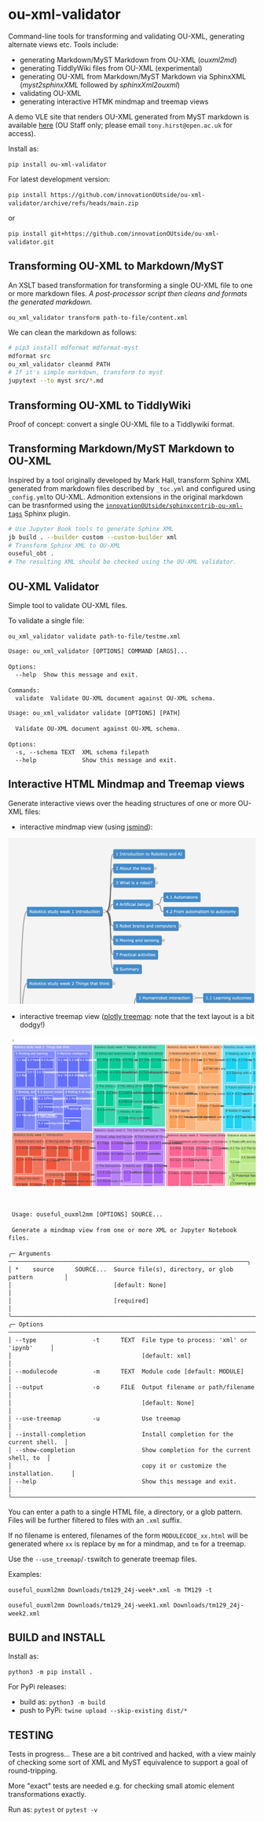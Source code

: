 # ou-xml-validator

Command-line tools for transforming and validating OU-XML, generating alternate views etc. Tools include:

- generating Markdown/MyST Markdown from OU-XML (*ouxml2md*)
- generating TiddlyWiki files from OU-XML (experimental)
- generating OU-XML from Markdown/MyST Markdown via SphinxXML (*myst2sphinxXML* followed by *sphinxXml2ouxml*)
- validating OU-XML
- generating interactive HTMK mindmap and treemap views

A demo VLE site that renders OU-XML generated from MyST markdown is available [here](https://learn2.open.ac.uk/course/view.php?id=220999) (OU Staff only; please email `tony.hirst@open.ac.uk` for access).

Install as:

`pip install ou-xml-validator`

For latest development version:

`pip install https://github.com/innovationOUtside/ou-xml-validator/archive/refs/heads/main.zip`

or

`pip install git+https://github.com/innovationOUtside/ou-xml-validator.git`

## Transforming OU-XML to Markdown/MyST

An XSLT based transformation for transforming a single OU-XML file to one or more markdown files. *A post-processor script then cleans and formats the generated markdown.*

`ou_xml_validator transform path-to-file/content.xml`

We can clean the markdown as follows:

```bash
# pip3 install mdformat mdformat-myst
mdformat src 
ou_xml_validator cleanmd PATH
# If it's simple markdown, transform to myst
jupytext --to myst src/*.md
```

## Transforming OU-XML to TiddlyWiki

Proof of concept: convert a single OU-XML file to a Tiddlywiki format.

## Transforming Markdown/MyST Markdown to OU-XML

Inspired by a tool originally developed by Mark Hall, transform Sphinx XML generated from markdown files described by `_toc.yml` and configured using `_config.yml`to OU-XML. Admonition extensions in the original markdown can be trasnformed using the [`innovationOUtside/sphinxcontrib-ou-xml-tags`](https://github.com/innovationOUtside/sphinxcontrib-ou-xml-tags) Sphinx plugin.

```bash
# Use Jupyter Book tools to generate Sphinx XML
jb build . --builder custom --custom-builder xml
# Transform Sphinx XML to OU-XML
ouseful_obt .
# The resulting XML should be checked using the OU-XML validator.
```

## OU-XML Validator

Simple tool to validate OU-XML files.

To validate a single file:

`ou_xml_validator validate path-to-file/testme.xml`

```text
Usage: ou_xml_validator [OPTIONS] COMMAND [ARGS]...

Options:
  --help  Show this message and exit.

Commands:
  validate  Validate OU-XML document against OU-XML schema.
```

```text
Usage: ou_xml_validator validate [OPTIONS] [PATH]

  Validate OU-XML document against OU-XML schema.

Options:
  -s, --schema TEXT  XML schema filepath
  --help             Show this message and exit.
```

## Interactive HTML Mindmap and Treemap views

Generate interactive views over the heading structures of one or more OU-XML files:

- interactive mindmap view (using [jsmind](https://jsmind.online/#sample)):

![Example module treemap (partial)](docs/images/mindmap.png)

- interactive treemap view ([plotly treemap](https://plotly.com/python/treemaps/): note that the text layout is a bit dodgy!)

![Example module treemap (partial)](docs/images/treemap.png)

```text

                                                                                   
 Usage: ouseful_ouxml2mm [OPTIONS] SOURCE...                                      
                                                                                  
 Generate a mindmap view from one or more XML or Jupyter Notebook files.          
                                                                                  
╭─ Arguments ────────────────────────────────────────────────────────────────────╮
│ *    source      SOURCE...  Source file(s), directory, or glob pattern         │
│                             [default: None]                                    │
│                             [required]                                         │
╰────────────────────────────────────────────────────────────────────────────────╯
╭─ Options ──────────────────────────────────────────────────────────────────────╮
│ --type                -t      TEXT  File type to process: 'xml' or 'ipynb'     │
│                                     [default: xml]                             │
│ --modulecode          -m      TEXT  Module code [default: MODULE]              │
│ --output              -o      FILE  Output filename or path/filename           │
│                                     [default: None]                            │
│ --use-treemap         -u            Use treemap                                │
│ --install-completion                Install completion for the current shell.  │
│ --show-completion                   Show completion for the current shell, to  │
│                                     copy it or customize the installation.     │
│ --help                              Show this message and exit.                │
╰────────────────────────────────────────────────────────────────────────────────╯

```

You can enter a path to a single HTML file, a directory, or a glob pattern. Files will be further filtered to files with an `.xml` suffix.

If no filename is entered, filenames of the form `MODULECODE_xx.html` will be generated where `xx` is replace by `mm` for a mindmap, and `tm` for a treemap.

Use the `--use_treemap`/`-t`switch to generate treemap files.

Examples:

`ouseful_ouxml2mm Downloads/tm129_24j-week*.xml -m TM129 -t`

`ouseful_ouxml2mm Downloads/tm129_24j-week1.xml Downloads/tm129_24j-week2.xml`

## BUILD and INSTALL

Install as:

`python3 -m pip install .`

For PyPi releases:

- build as: `python3 -m build`
- push to PyPi: `twine upload --skip-existing dist/*`

## TESTING

Tests in progress... These are a bit contrived and hacked, with a view mainly of checking some sort of XML and MyST equivalence to support a goal of round-tripping.

More "exact" tests are needed e.g. for checking small atomic element transformations exactly.

Run as: `pytest` or `pytest -v`
